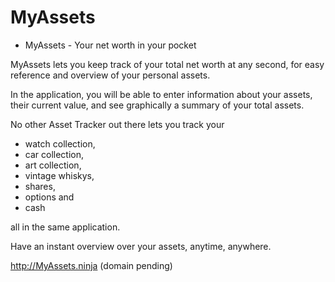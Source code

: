 # MyAssets
* MyAssets - Your net worth in your pocket

MyAssets lets you keep track of your total net worth at any second, for easy reference and overview of your personal assets. 

In the application, you will be able to enter information about your assets, their current value, and see graphically a summary of your total assets.

No other Asset Tracker out there lets you track your 
* watch collection, 
* car collection, 
* art collection, 
* vintage whiskys, 
* shares, 
* options and 
* cash 

all in the same application. 

Have an instant overview over your assets, anytime, anywhere.

http://MyAssets.ninja (domain pending)
